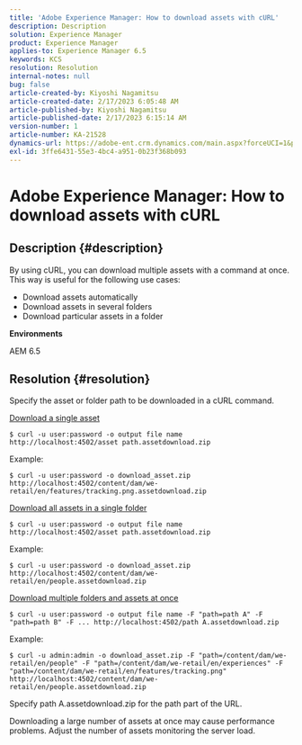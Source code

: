 ```yaml
---
title: 'Adobe Experience Manager: How to download assets with cURL'
description: Description
solution: Experience Manager
product: Experience Manager
applies-to: Experience Manager 6.5
keywords: KCS
resolution: Resolution
internal-notes: null
bug: false
article-created-by: Kiyoshi Nagamitsu
article-created-date: 2/17/2023 6:05:48 AM
article-published-by: Kiyoshi Nagamitsu
article-published-date: 2/17/2023 6:15:14 AM
version-number: 1
article-number: KA-21528
dynamics-url: https://adobe-ent.crm.dynamics.com/main.aspx?forceUCI=1&pagetype=entityrecord&etn=knowledgearticle&id=0898611e-89ae-ed11-aad1-6045bd006d92
exl-id: 3ffe6431-55e3-4bc4-a951-0b23f368b093
---
```

# Adobe Experience Manager: How to download assets with cURL

## Description {#description}


By using cURL, you can download multiple assets with a command at once. This way is useful for the following use cases:

- Download assets automatically
- Download assets in several folders
- Download particular assets in a folder


<b>Environments</b>

AEM 6.5


## Resolution {#resolution}


Specify the asset or folder path to be downloaded in a cURL command.

<u>Download a single asset</u>


```
$ curl -u user:password -o output file name http://localhost:4502/asset path.assetdownload.zip
```


Example:


```
$ curl -u user:password -o download_asset.zip http://localhost:4502/content/dam/we-retail/en/features/tracking.png.assetdownload.zip
```


<u>Download all assets in a single folder</u>


```
$ curl -u user:password -o output file name http://localhost:4502/asset path.assetdownload.zip
```


Example:


```
$ curl -u user:password -o download_asset.zip http://localhost:4502/content/dam/we-retail/en/people.assetdownload.zip
```


<u>Download multiple folders and assets at once</u>


```
$ curl -u user:password -o output file name -F "path=path A" -F "path=path B" -F ... http://localhost:4502/path A.assetdownload.zip
```


Example:


```
$ curl -u admin:admin -o download_asset.zip -F "path=/content/dam/we-retail/en/people" -F "path=/content/dam/we-retail/en/experiences" -F "path=/content/dam/we-retail/en/features/tracking.png" http://localhost:4502/content/dam/we-retail/en/people.assetdownload.zip
```


Specify path A.assetdownload.zip for the path part of the URL.

Downloading a large number of assets at once may cause performance problems. Adjust the number of assets monitoring the server load.
